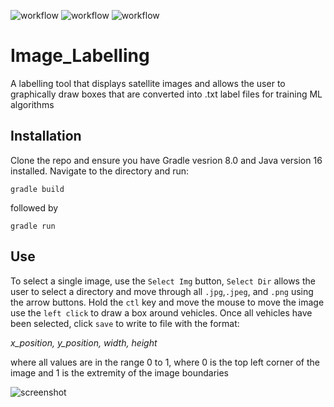 ![workflow](https://github.com/AerialArmourAquisition/Image_Labeling/actions/workflows/linux_JDK_11.yml/badge.svg)
![workflow](https://github.com/AerialArmourAquisition/Image_Labeling/actions/workflows/linux_JDK_15.yml/badge.svg)
![workflow](https://github.com/AerialArmourAquisition/Image_Labeling/actions/workflows/linux_JDK_16.yml/badge.svg)

# Image_Labelling
A labelling tool that displays satellite images and allows the user to graphically draw boxes that are converted into .txt label files for training ML algorithms


## Installation
Clone the repo and ensure you have Gradle vesrion 8.0 and Java version 16 installed.  Navigate to the directory and run:
```
gradle build
```
followed by
```
gradle run
```

## Use
To select a single image, use the `Select Img` button,  `Select Dir` allows the user to select a directory and move through all `.jpg`,`.jpeg`, and `.png` using the arrow buttons.  Hold the `ctl` key and move the mouse to move the image use the `left click` to draw a box around vehicles. Once all vehicles have been selected, click `save` to write to file with the format:

_x_position, y_position, width, height_

where all values are in the range 0 to 1, where 0 is the top left corner of the image and 1 is the extremity of the image boundaries

![screenshot](https://github.com/AerialArmourAquisition/Image_Labelling/blob/master/screenshots/Screenshot%20from%202022-01-02%2022-38-44.png)
